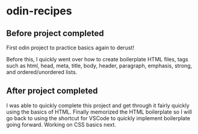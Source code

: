# odin-recipes

## Before project completed

First odin project to practice basics again to derust!

Before this, I quickly went over how to create boilerplate HTML files, tags such as html, head, meta, title, body, header, paragraph, emphasis, strong, and ordered/unordered lists.

## After project completed

I was able to quickly complete this project and get through it fairly quickly using the basics of HTML. Finally memorized the HTML boilerplate so I will go back to using the shortcut for VSCode to quickly implement boilerplate going forward. Working on CSS basics next.
